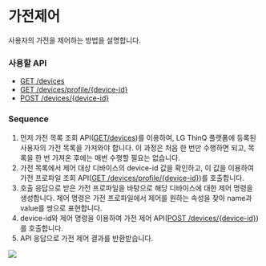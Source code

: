# 가전제어

사용자의 가전을 제어하는 방법을 설명합니다.

### 사용할 API

* [GET /devices](https://developer.damda.lge.com/docs/thinq/reference#device-li)
* [GET /devices/profile/{device-id}](https://developer.damda.lge.com/docs/thinq/reference#device-pro)
* [POST /devices/{device-id}](https://developer.damda.lge.com/docs/thinq/reference#device-cont)

### Sequence

1. 먼저 가전 목록 조회 API([GET/devices](https://developer.damda.lge.com/docs/thinq/reference#device-li))를 이용하여, LG ThinQ 플랫폼에 등록된 사용자의 가전 목록을 가져와야 합니다. 이 과정은 처음 한 번만 수행하면 되고, 목록을 한 번 가져온 후에는 매번 수행할 필요는 없습니다.
2. 가전 목록에서 제어 대상 디바이스의 device-id 값을 확인하고, 이 값을 이용하여 가전 프로파일 조회 API([GET /devices/profile/{device-id}](https://developer.damda.lge.com/docs/thinq/reference#device-pro))를 호출합니다.
3. 호출 응답으로 받은 가전 프로파일을 바탕으로 해당 디바이스에 대한 제어 명령을 생성합니다. 제어 명령은 가전 프로파일에서 제어를 원하는 속성을 찾아 name과 value를 쌍으로 표현합니다.
4. device-id와 제어 명령을 이용하여 가전 제어 API([POST /devices/{device-id}](https://developer.damda.lge.com/docs/thinq/reference#device-cont))를 호출합니다.
5. API 응답으로 가전 제어 결과를 반환받습니다.

![](https://developer.damda.lge.com/assets/img/thinq2.png)
